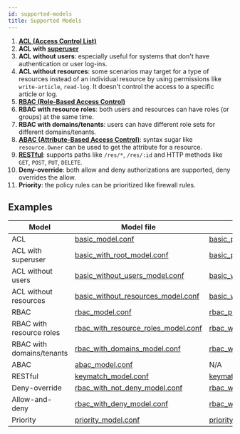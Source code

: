```yaml
---
id: supported-models
title: Supported Models
---
```


1. [**ACL (Access Control List)**](https://en.wikipedia.org/wiki/Access_control_list)
2. **ACL with [superuser](https://en.wikipedia.org/wiki/Superuser)**
3. **ACL without users**: especially useful for systems that don't have authentication or user log-ins.
3. **ACL without resources**: some scenarios may target for a type of resources instead of an individual resource by using permissions like `write-article`, `read-log`. It doesn't control the access to a specific article or log.
4. **[RBAC (Role-Based Access Control)](https://en.wikipedia.org/wiki/Role-based_access_control)**
5. **RBAC with resource roles**: both users and resources can have roles (or groups) at the same time.
6. **RBAC with domains/tenants**: users can have different role sets for different domains/tenants.
7. **[ABAC (Attribute-Based Access Control)](https://en.wikipedia.org/wiki/Attribute-Based_Access_Control)**: syntax sugar like `resource.Owner` can be used to get the attribute for a resource.
8. **[RESTful](https://en.wikipedia.org/wiki/Representational_state_transfer)**: supports paths like `/res/*`, `/res/:id` and HTTP methods like `GET`, `POST`, `PUT`, `DELETE`.
9. **Deny-override**: both allow and deny authorizations are supported, deny overrides the allow.
10. **Priority**: the policy rules can be prioritized like firewall rules.

## Examples

| Model                     | Model file                                                                                                                           | Policy file                                                                                                                          |
| ------------------------- | ------------------------------------------------------------------------------------------------------------------------------------ | ------------------------------------------------------------------------------------------------------------------------------------ |
| ACL                       | [basic_model.conf](https://github.com/casbin/casbin/blob/master/examples/basic_model.conf)                                           | [basic_policy.csv](https://github.com/casbin/casbin/blob/master/examples/basic_policy.csv)                                           |
| ACL with superuser        | [basic_with_root_model.conf](https://github.com/casbin/casbin/blob/master/examples/basic_with_root_model.conf)                     | [basic_policy.csv](https://github.com/casbin/casbin/blob/master/examples/basic_policy.csv)                                           |
| ACL without users         | [basic_without_users_model.conf](https://github.com/casbin/casbin/blob/master/examples/basic_without_users_model.conf)             | [basic_without_users_policy.csv](https://github.com/casbin/casbin/blob/master/examples/basic_without_users_policy.csv)             |
| ACL without resources     | [basic_without_resources_model.conf](https://github.com/casbin/casbin/blob/master/examples/basic_without_resources_model.conf)     | [basic_without_resources_policy.csv](https://github.com/casbin/casbin/blob/master/examples/basic_without_resources_policy.csv)     |
| RBAC                      | [rbac_model.conf](https://github.com/casbin/casbin/blob/master/examples/rbac_model.conf)                                             | [rbac_policy.csv](https://github.com/casbin/casbin/blob/master/examples/rbac_policy.csv)                                             |
| RBAC with resource roles  | [rbac_with_resource_roles_model.conf](https://github.com/casbin/casbin/blob/master/examples/rbac_with_resource_roles_model.conf) | [rbac_with_resource_roles_policy.csv](https://github.com/casbin/casbin/blob/master/examples/rbac_with_resource_roles_policy.csv) |
| RBAC with domains/tenants | [rbac_with_domains_model.conf](https://github.com/casbin/casbin/blob/master/examples/rbac_with_domains_model.conf)                 | [rbac_with_domains_policy.csv](https://github.com/casbin/casbin/blob/master/examples/rbac_with_domains_policy.csv)                 |
| ABAC                      | [abac_model.conf](https://github.com/casbin/casbin/blob/master/examples/abac_model.conf)                                             | N/A                                                                                                                                  |
| RESTful                   | [keymatch_model.conf](https://github.com/casbin/casbin/blob/master/examples/keymatch_model.conf)                                     | [keymatch_policy.csv](https://github.com/casbin/casbin/blob/master/examples/keymatch_policy.csv)                                     |
| Deny-override             | [rbac_with_not_deny_model.conf](https://github.com/casbin/casbin/blob/master/examples/rbac_with_not_deny_model.conf)             | [rbac_with_deny_policy.csv](https://github.com/casbin/casbin/blob/master/examples/rbac_with_deny_policy.csv)                       |
| Allow-and-deny            | [rbac_with_deny_model.conf](https://github.com/casbin/casbin/blob/master/examples/rbac_with_deny_model.conf)                       | [rbac_with_deny_policy.csv](https://github.com/casbin/casbin/blob/master/examples/rbac_with_deny_policy.csv)                       |
| Priority                  | [priority_model.conf](https://github.com/casbin/casbin/blob/master/examples/priority_model.conf)                                     | [priority_policy.csv](https://github.com/casbin/casbin/blob/master/examples/priority_policy.csv)                                     |
